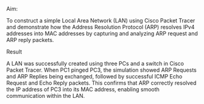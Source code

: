 Aim:


To construct a simple Local Area Network (LAN) using Cisco Packet Tracer and
demonstrate how the Address Resolution Protocol (ARP) resolves IPv4 addresses into
MAC addresses by capturing and analyzing ARP request and ARP reply packets.



Result

A LAN was successfully created using three PCs and a switch in Cisco Packet Tracer. 
When PC1 pinged PC3, the simulation showed ARP Requests and ARP Replies being exchanged, followed by successful ICMP Echo Request and Echo Reply packets. 
This confirms that ARP correctly resolved the IP address of PC3 into its MAC address, enabling smooth communication within the LAN.
